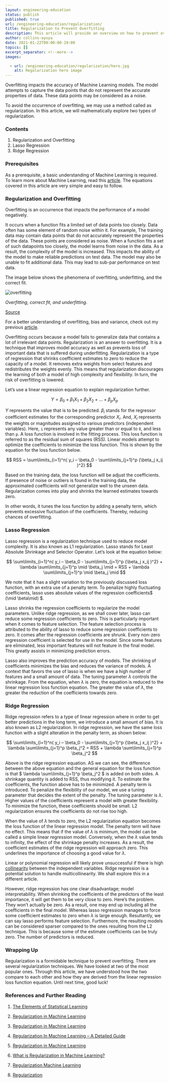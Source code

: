 ```yaml
---
layout: engineering-education
status: publish
published: true
url: /engineering-education/regularization/
title: Regularization to Prevent Overfitting
description: This article will provide an overview on how to prevent overfitting of data using Regularization. The goal is to understand what overfitting is, and how to prevent them using regularization techniques.
author: collins-ayuya
date: 2021-01-22T00:00:00-19:00
topics: []
excerpt_separator: <!--more-->
images:

  - url: /engineering-education/regularization/hero.jpg
    alt: Regularization hero image
---
```

Overfitting impacts the accuracy of Machine Learning models. The model attempts to capture the data points that do not represent the accurate properties of data. These data points may be considered as a noise.
<!--more-->
To avoid the occurrence of overfitting, we may use a method called as regularization. In this article, we will mathematically explore two types of regularization.

### Contents

1. Regularization and Overfitting
2. Lasso Regression
3. Ridge Regression

### Prerequisites

As a prerequisite, a basic understanding of Machine Learning is required. To learn more about Machine Learning, read this [article](/engineering-education/supervised-learning-algorithms/). The equations covered in this article are very simple and easy to follow.

### Regularization and Overfitting

Overfitting is an occurrence that impacts the performance of a model negatively. 

It occurs when a function fits a limited set of data points too closely. Data often has some element of random noise within it. For example, The training data may contain data points that do not accurately represent the properties of the data. These points are considered as noise. When a function fits a set of such datapoints too closely, the model learns from noise in the data. As a result, the complexity of the model is increased. This impacts the ability of the model to make reliable predictions on test data. The model may also be unable to fit additional data. This may lead to sub-par performance on test data. 

The image below shows the phenomena of overfitting, underfitting, and the correct fit.

![overfitting](/engineering-education/regularization/overfitting.png)

*Overfitting, correct fit, and underfitting.*

[Source](https://analyticsindiamag.com/regularization-in-machine-learning-a-detailed-guide/)

For a better understanding of overfitting, bias and variance, check out my previous [article](/engineering-education/ensemble-bias-var/). 

Overfitting occurs because a model fails to generalize data that contains a lot of irrelevant data points. Regularization is an answer to overfitting. It is a technique that improves model accuracy as well as prevents loss of important data that is suffered during underfitting. Regularization is a type of regression that shrinks coefficient estimates to zero to reduce the capacity of a model. It removes extra weights from select features and redistributes the weights evenly. This means that regularization discourages the learning of both a model of high complexity and flexibility. In turn, the risk of overfitting is lowered.

Let’s use a linear regression equation to explain regularization further.

$$ Y = \beta_0 + \beta_1 X_1 + \beta_2 X_2 + … + \beta_p X_p $$

$Y$ represents the value that is to be predicted. $\beta_i$ stands for the regressor coefficient estimates for the corresponding predictor $X_i$. And, $X_i$ represents the weights or magnitudes assigned to various predictors (independent variables). Here, `i` represents any value greater than or equal to `0`, and less than `p`.
A loss function is involved in the fitting process. This loss function is referred to as the residual sum of squares (RSS). Linear models attempt to optimize the coefficients to minimize the loss function. This is shown by the equation for the loss function below.

$$ RSS = \sum\limits_{i=1}^n( y_i – \beta_0 - \sum\limits_{j=1}^p {\beta_j x_ij )^2} $$

Based on the training data, the loss function will be adjust the coefficients. If presence of noise or outliers is found in the training data, the approximated coefficients will not generalize well to the unseen data. Regularization comes into play and shrinks the learned estimates towards zero. 

In other words, it tunes the loss function by adding a penalty term, which prevents excessive fluctuation of the coefficients. Thereby, reducing chances of overfitting.

### Lasso Regression

Lasso regression is a regularization technique used to reduce model complexity. It is also known as L1 regularization. Lasso stands for Least Absolute Shrinkage and Selector Operator. Let’s look at the equation below:

$$ \sum\limits_{i=1}^n( y_i – \beta_0 - \sum\limits_{j=1}^p {\beta_j x_ij )^2} + \lambda \sum\limits_{j=1}^p \mid \beta_j \mid = RSS + \lambda \sum\limits_{j=1}^p \mid \beta_j \mid $$

We note that it has a slight variation to the previously discussed loss function, with an extra use of a penalty term. To penalize highly fluctuating coefficients, lasso uses absolute values of the regression coefficients$ (\mid \beta\mid) $.

Lasso shrinks the regression coefficients to regularize the model parameters. Unlike ridge regression, as we shall cover later, lasso can reduce some regression coefficients to zero. This is particularly important when it comes to feature selection.
The feature selection process is attributed to the ability of lasso to reduce some regression coefficients to zero. It comes after the regression coefficients are shrunk. Every non-zero regression coefficient is selected for use in the model. Since some features are eliminated, less important features will not feature in the final model. This greatly assists in minimizing prediction errors.

Lasso also improves the prediction accuracy of models. The shrinking of coefficients minimizes the bias and reduces the variance of models. A context that favors the use of lasso is when we have a high number of features and a small amount of data. The tuning parameter $\lambda$ controls the shrinkage. From the equation, when $\lambda$ is zero, the equation is reduced to the linear regression loss function equation. The greater the value of $\lambda$, the greater the reduction of the coefficients towards zero.

### Ridge Regression

Ridge regression refers to a type of linear regression where in order to get better predictions in the long term, we introduce a small amount of bias. It is also known as L2 regularization. In ridge regression, we have the same loss function with a slight alteration in the penalty term, as shown below:

$$ \sum\limits_{i=1}^n( y_i – \beta_0 - \sum\limits_{j=1}^p {\beta_j x_ij )^2} + \lambda \sum\limits_{j=1}^p \beta_j^2 = RSS + \lambda \sum\limits_{j=1}^p \beta_j^2 $$

Above is the ridge regression equation. AS we can see, the difference between the above equation and the general equation for the loss function is that $ \lambda \sum\limits_{j=1}^p \beta_j^2 $ is added on both sides. A shrinkage quantity is added to RSS, thus modifying it. To estimate the coefficients, the function above has to be minimized. A penalty term is introduced. To penalize the flexibility of our model, we use a tuning parameter that decides the extent of the penalty. The tuning parameter is $\lambda$. Higher values of the coefficients represent a model with greater flexibility. To minimize the function, these coefficients should be small. L2 regularization ensures the coefficients do not rise too high.

When the value of $\lambda$ tends to zero, the L2 regularization equation becomes the loss function of the linear regression model. The penalty term will have no effect. This means that if the value of $\lambda$ is minimum, the model can be called a simple linear regression model. Conversely, when the $\lambda$ value tends to infinity, the effect of the shrinkage penalty increases. As a result, the coefficient estimates of the ridge regression will approach zero. This underlines the importance of choosing a good value for $\lambda$.

Linear or polynomial regression will likely prove unsuccessful if there is high [collinearity](https://machinelearningmind.com/2019/10/19/multicollinearity-how-to-fix-it/) between the independent variables. Ridge regression is a potential solution to handle multicollinearity. We shall explore this in a different article.

However, ridge regression has one clear disadvantage; model interpretability. When shrinking the coefficients of the predictors of the least importance, it will get them to be very close to zero. Here’s the problem. They won’t actually be zero. As a result, one may end up including all the coefficients in the final model. Whereas lasso regression manages to force some coefficient estimates to zero when $\lambda$ is large enough. Resultantly, we can say lasso performs feature selection. Furthermore, the resulting models can be considered sparser compared to the ones resulting from the L2 technique. This is because some of the estimate coefficients can be truly zero. The number of predictors is reduced.

### Wrapping Up

Regularization is a formidable technique to prevent overfitting. There are several regularization techniques. We have looked at two of the most popular ones. Through this article, we have understood how the two compare to each other and how they are derived from the linear regression loss function equation. Until next time, good luck!

### References and Further Reading

1. [The Elements of Statistical Learning](https://www.springer.com/gp/book/9780387848570)

2. [Regularization in Machine Learning](https://towardsdatascience.com/regularization-in-machine-learning-76441ddcf99a)

3. [Regularization in Machine Learning](https://www.geeksforgeeks.org/regularization-in-machine-learning/)

4. [Regularization In Machine Learning – A Detailed Guide](https://analyticsindiamag.com/regularization-in-machine-learning-a-detailed-guide/)

5. [Regularization in Machine Learning](https://www.javatpoint.com/regularization-in-machine-learning)

6. [What is Regularization in Machine Learning?](https://codeburst.io/what-is-regularization-in-machine-learning-aed5a1c36590)

7. [Regularization Machine Learning](https://www.educba.com/regularization-machine-learning/)

8. [Regularization](https://datascience.eu/machine-learning/regularization-in-machine-learning/)
